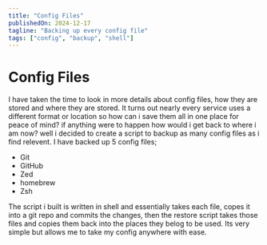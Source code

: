 ```yaml
---
title: "Config Files"
publishedOn: 2024-12-17
tagline: "Backing up every config file"
tags: ["config", "backup", "shell"]
---
```


# Config Files

I have taken the time to look in more details about config files, how they are
stored and where they are stored. It turns out nearly every service uses a
different format or location so how can i save them all in one place for peace
of mind? if anything were to happen how would i get back to where i am now? well
i decided to create a script to backup as many config files as i find relevent.
I have backed up 5 config files;

- Git
- GitHub
- Zed
- homebrew
- Zsh

The script i built is written in shell and essentially takes each file, copes it
into a git repo and commits the changes, then the restore script takes those
files and copies them back into the places they belog to be used. Its very
simple but allows me to take my config anywhere with ease.
